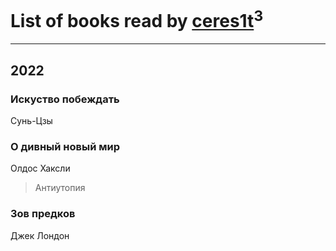 # List of books read by [ceres1t](https://plus.google.com/u/0/100546060776709792770/)<sup>3</sup>
---

## 2022

### Искуство побеждать
Сунь-Цзы


### О дивный новый мир
Олдос Хаксли
> Антиутопия


### Зов предков
Джек Лондон



